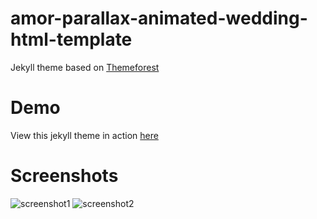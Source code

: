 amor-parallax-animated-wedding-html-template
============================================

Jekyll theme based on [Themeforest](http://themeforest.net/item/amor-parallax-animated-wedding-html-template/7989423)

# Demo

View this jekyll theme in action [here](http://designwp.com/amor/)

# Screenshots

![screenshot1](http://project.acegik.net/wedding-themes/designwp-amor/raw/master/screenshots/1.jpg)
![screenshot2](http://project.acegik.net/wedding-themes/designwp-amor/raw/master/screenshots/2.jpg)
